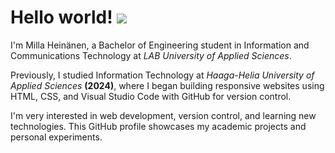 <!--Hello!
I'm Milla Heinänen, a student at LAB University of Applied Sciences. I'm studying for a Bachelor of Engineering degree in Information and Communications Technology, and I created this profile for my studies.

I have studied Information Technology in Haaga-Helia University of Applied Sciences in 2024, and have used GitHub to create my own responsive website with Visual Studio Code using CSS and HTML.

---------------------------------------------------------------------------------------------------------------------------------------------
-->
# **Hello world!** ![](https://www.animatedimages.org/data/media/465/animated-dalmatian-image-0037.gif)


I'm Milla Heinänen, a Bachelor of Engineering student in Information and Communications Technology at *LAB University of Applied Sciences*.

Previously, I studied Information Technology at *Haaga-Helia University of Applied Sciences* **(2024)**, where I began building responsive websites using HTML, CSS, and Visual Studio Code with GitHub for version control.

I'm very interested in web development, version control, and learning new technologies. This GitHub profile showcases my academic projects and personal experiments.


<!--
**MillaHeinanen/MillaHeinanen** is a ✨ _special_ ✨ repository because its `README.md` (this file) appears on your GitHub profile.

Here are some ideas to get you started:

- 🔭 I’m currently working on ...
- 🌱 I’m currently learning ...
- 👯 I’m looking to collaborate on ...
- 🤔 I’m looking for help with ...
- 💬 Ask me about ...
- 📫 How to reach me: ...
- 😄 Pronouns: ...
- ⚡ Fun fact: ...
-->

